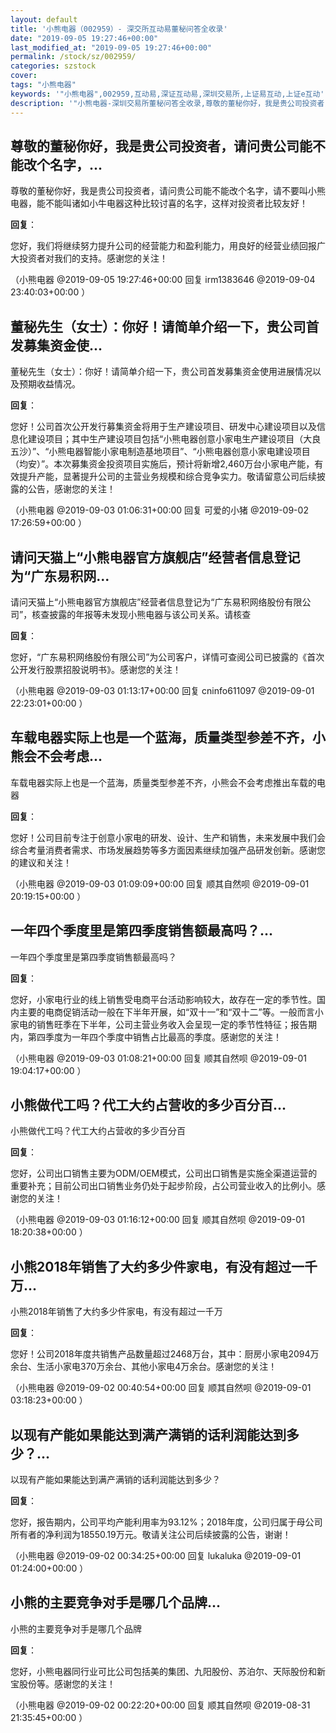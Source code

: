 ```yaml
---
layout: default
title: '小熊电器（002959）- 深交所互动易董秘问答全收录'
date: "2019-09-05 19:27:46+00:00"
last_modified_at: "2019-09-05 19:27:46+00:00"
permalink: /stock/sz/002959/
categories: szstock
cover: 
tags: "小熊电器"
keywords: '"小熊电器",002959,互动易,深证互动易,深圳交易所,上证易互动,上证e互动'
description: '"小熊电器-深圳交易所董秘问答全收录,尊敬的董秘你好，我是贵公司投资者，请问贵公司能不能改个名字，请不要叫小熊电器，能不能叫诸如小牛电器这种比较讨喜的名字，这样对投资者比较友好！"'
---
```


## 尊敬的董秘你好，我是贵公司投资者，请问贵公司能不能改个名字，...

尊敬的董秘你好，我是贵公司投资者，请问贵公司能不能改个名字，请不要叫小熊电器，能不能叫诸如小牛电器这种比较讨喜的名字，这样对投资者比较友好！

**回复**：

您好，我们将继续努力提升公司的经营能力和盈利能力，用良好的经营业绩回报广大投资者对我们的支持。感谢您的关注！ 

（小熊电器  @2019-09-05 19:27:46+00:00 回复 irm1383646  @2019-09-04 23:40:03+00:00 ）

## 董秘先生（女士）：你好！请简单介绍一下，贵公司首发募集资金使...

董秘先生（女士）：你好！请简单介绍一下，贵公司首发募集资金使用进展情况以及预期收益情况。

**回复**：

您好！公司首次公开发行募集资金将用于生产建设项目、研发中心建设项目以及信息化建设项目；其中生产建设项目包括“小熊电器创意小家电生产建设项目（大良五沙）”、“小熊电器智能小家电制造基地项目”、“小熊电器创意小家电建设项目（均安）”。本次募集资金投资项目实施后，预计将新增2,460万台小家电产能，有效提升产能，显著提升公司的主营业务规模和综合竞争实力。敬请留意公司后续披露的公告，感谢您的关注！ 

（小熊电器  @2019-09-03 01:06:31+00:00 回复 可爱的小猪  @2019-09-02 17:26:59+00:00 ）

## 请问天猫上“小熊电器官方旗舰店”经营者信息登记为“广东易积网...

请问天猫上“小熊电器官方旗舰店”经营者信息登记为“广东易积网络股份有限公司”，核查披露的年报等未发现小熊电器与该公司关系。请核查

**回复**：

您好，“广东易积网络股份有限公司”为公司客户，详情可查阅公司已披露的《首次公开发行股票招股说明书》。感谢您的关注！ 

（小熊电器  @2019-09-03 01:13:17+00:00 回复 cninfo611097  @2019-09-01 22:23:01+00:00 ）

## 车载电器实际上也是一个蓝海，质量类型参差不齐，小熊会不会考虑...

车载电器实际上也是一个蓝海，质量类型参差不齐，小熊会不会考虑推出车载的电器

**回复**：

您好！公司目前专注于创意小家电的研发、设计、生产和销售，未来发展中我们会综合考量消费者需求、市场发展趋势等多方面因素继续加强产品研发创新。感谢您的建议和关注！ 

（小熊电器  @2019-09-03 01:09:09+00:00 回复 顺其自然呗  @2019-09-01 20:19:15+00:00 ）

## 一年四个季度里是第四季度销售额最高吗？...

一年四个季度里是第四季度销售额最高吗？

**回复**：

您好，小家电行业的线上销售受电商平台活动影响较大，故存在一定的季节性。国内主要的电商促销活动一般在下半年开展，如“双十一”和“双十二”等。一般而言小家电的销售旺季在下半年，公司主营业务收入会呈现一定的季节性特征；报告期内，第四季度为一年四个季度中销售占比最高的季度。感谢您的关注！ 

（小熊电器  @2019-09-03 01:08:21+00:00 回复 顺其自然呗  @2019-09-01 19:04:17+00:00 ）

## 小熊做代工吗？代工大约占营收的多少百分百...

小熊做代工吗？代工大约占营收的多少百分百

**回复**：

您好，公司出口销售主要为ODM/OEM模式，公司出口销售是实施全渠道运营的重要补充；目前公司出口销售业务仍处于起步阶段，占公司营业收入的比例小。感谢您的关注！ 

（小熊电器  @2019-09-03 01:16:12+00:00 回复 顺其自然呗  @2019-09-01 18:20:38+00:00 ）

## 小熊2018年销售了大约多少件家电，有没有超过一千万...

小熊2018年销售了大约多少件家电，有没有超过一千万

**回复**：

您好！公司2018年度共销售产品数量超过2468万台，其中：厨房小家电2094万余台、生活小家电370万余台、其他小家电4万余台。感谢您的关注！ 

（小熊电器  @2019-09-02 00:40:54+00:00 回复 顺其自然呗  @2019-09-01 03:18:23+00:00 ）

## 以现有产能如果能达到满产满销的话利润能达到多少？...

以现有产能如果能达到满产满销的话利润能达到多少？

**回复**：

您好，报告期内，公司平均产能利用率为93.12%；2018年度，公司归属于母公司所有者的净利润为18550.19万元。敬请关注公司后续披露的公告，谢谢！ 

（小熊电器  @2019-09-02 00:34:25+00:00 回复 lukaluka  @2019-09-01 01:24:00+00:00 ）

## 小熊的主要竞争对手是哪几个品牌...

小熊的主要竞争对手是哪几个品牌

**回复**：

您好，小熊电器同行业可比公司包括美的集团、九阳股份、苏泊尔、天际股份和新宝股份等。感谢您的关注！ 

（小熊电器  @2019-09-02 00:22:20+00:00 回复 顺其自然呗  @2019-08-31 21:35:45+00:00 ）

